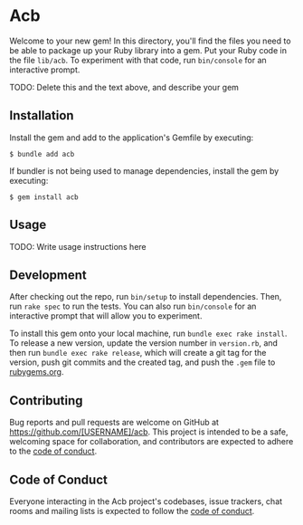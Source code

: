 # Acb

Welcome to your new gem! In this directory, you'll find the files you need to be able to package up your Ruby library into a gem. Put your Ruby code in the file `lib/acb`. To experiment with that code, run `bin/console` for an interactive prompt.

TODO: Delete this and the text above, and describe your gem

## Installation

Install the gem and add to the application's Gemfile by executing:

    $ bundle add acb

If bundler is not being used to manage dependencies, install the gem by executing:

    $ gem install acb

## Usage

TODO: Write usage instructions here

## Development

After checking out the repo, run `bin/setup` to install dependencies. Then, run `rake spec` to run the tests. You can also run `bin/console` for an interactive prompt that will allow you to experiment.

To install this gem onto your local machine, run `bundle exec rake install`. To release a new version, update the version number in `version.rb`, and then run `bundle exec rake release`, which will create a git tag for the version, push git commits and the created tag, and push the `.gem` file to [rubygems.org](https://rubygems.org).

## Contributing

Bug reports and pull requests are welcome on GitHub at https://github.com/[USERNAME]/acb. This project is intended to be a safe, welcoming space for collaboration, and contributors are expected to adhere to the [code of conduct](https://github.com/[USERNAME]/acb/blob/main/CODE_OF_CONDUCT.md).

## Code of Conduct

Everyone interacting in the Acb project's codebases, issue trackers, chat rooms and mailing lists is expected to follow the [code of conduct](https://github.com/[USERNAME]/acb/blob/main/CODE_OF_CONDUCT.md).
